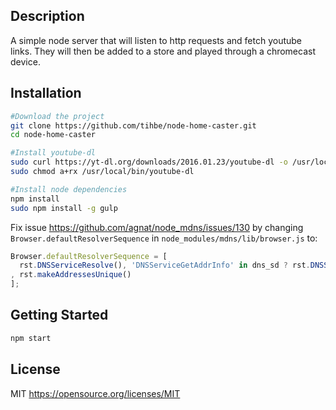 ## Description

A simple node server that will listen to http requests and fetch youtube links. They will then be added to a store and played through a chromecast device.

## Installation

```bash
#Download the project
git clone https://github.com/tihbe/node-home-caster.git
cd node-home-caster

#Install youtube-dl
sudo curl https://yt-dl.org/downloads/2016.01.23/youtube-dl -o /usr/local/bin/youtube-dl
sudo chmod a+rx /usr/local/bin/youtube-dl

#Install node dependencies
npm install
sudo npm install -g gulp
```

Fix issue https://github.com/agnat/node_mdns/issues/130 by changing `Browser.defaultResolverSequence` in `node_modules/mdns/lib/browser.js` to:

```javascript
Browser.defaultResolverSequence = [
  rst.DNSServiceResolve(), 'DNSServiceGetAddrInfo' in dns_sd ? rst.DNSServiceGetAddrInfo() : rst.getaddrinfo({families:[4]})
, rst.makeAddressesUnique()
];
```

## Getting Started

```bash
npm start
```

## License

MIT
https://opensource.org/licenses/MIT
